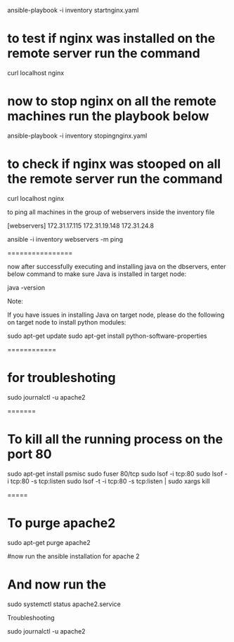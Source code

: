 ansible-playbook -i inventory startnginx.yaml

# to test if nginx was installed on the remote server run the command
curl localhost nginx


# now to stop nginx on all the remote machines run the playbook below

ansible-playbook -i inventory stopingnginx.yaml

# to check if nginx was stooped on all  the remote server run the command
curl localhost nginx

to ping all machines in the group of webservers inside the inventory file

[webservers]
172.31.17.115
172.31.19.148
172.31.24.8 

ansible -i inventory webservers -m ping

================

now after successfully executing and installing java on the dbservers, enter below command to make sure Java is installed in target node:

java -version

Note:

If you have issues in installing Java on target node, please do the following on target node to install python modules:

sudo apt-get update
sudo apt-get install python-software-properties

============
# for troubleshoting
sudo journalctl -u apache2


=======
# To kill all the running process on the port 80

sudo apt-get install psmisc
 sudo fuser 80/tcp sudo lsof -i tcp:80 
sudo lsof -i tcp:80 -s tcp:listen 
sudo lsof -t -i tcp:80 -s tcp:listen | sudo xargs kill


=====

# To purge apache2

sudo apt-get purge apache2

#now run the ansible installation for apache 2

# And now run the 
sudo systemctl status apache2.service

Troubleshooting

sudo journalctl -u apache2

